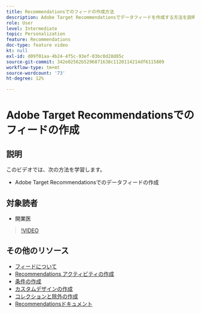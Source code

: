 ```yaml
---
title: Recommendationsでのフィードの作成方法
description: Adobe Target Recommendationsでデータフィードを作成する方法を説明します
role: User
level: Intermediate
topic: Personalization
feature: Recommendations
doc-type: feature video
kt: null
exl-id: d09f01aa-4b24-4f5c-93ef-03bc0d28d85c
source-git-commit: 342e02562b5296871638c1120114214df6115809
workflow-type: tm+mt
source-wordcount: '73'
ht-degree: 12%

---
```


# Adobe Target Recommendationsでのフィードの作成

## 説明

このビデオでは、次の方法を学習します。

* Adobe Target Recommendationsでのデータフィードの作成

## 対象読者

* 開業医

>[!VIDEO](https://video.tv.adobe.com/v/27696?quality=12)

## その他のリソース

* [フィードについて](understanding-feeds.md)
* [Recommendations アクティビティの作成](create-a-recommendations-activity.md)
* [条件の作成](create-criteria.md)
* [カスタムデザインの作成](create-custom-designs.md)
* [コレクションと除外の作成](create-collections-and-exclusions.md)
* [Recommendationsドキュメント](https://experienceleague.adobe.com/docs/target/using/recommendations/recommendations.html?lang=en)

